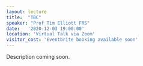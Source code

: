 ```yaml
---
layout: lecture
title:  "TBC"
speaker: "Prof Tim Elliott FRS"
date:   '2020-12-03 19:00:00'
location: 'Virtual Talk via Zoom'
visitor_cost: 'Eventbrite booking available soon'
---
```

Description coming soon.
